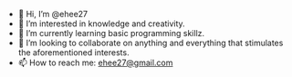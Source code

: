- 👋 Hi, I’m @ehee27
- 👀 I’m interested in knowledge and creativity.
- 🌱 I’m currently learning basic programming skillz.
- 💞️ I’m looking to collaborate on anything and everything that stimulates the aforementioned interests.
- 📫 How to reach me: ehee27@gmail.com

<!---
ehee27/ehee27 is a ✨ special ✨ repository because its `README.md` (this file) appears on your GitHub profile.
You can click the Preview link to take a look at your changes.
--->
